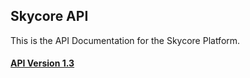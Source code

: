<h2>Skycore API</h2>
This is the API Documentation for the Skycore Platform.<br/>

<h4><a href="1.3/README.md">API Version 1.3</a></h4>


